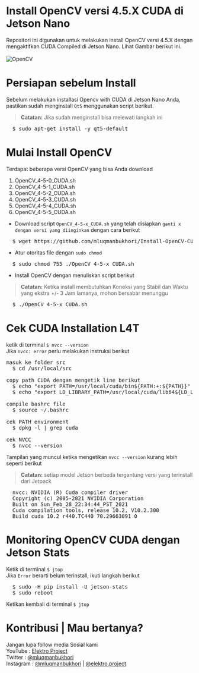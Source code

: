 # Install OpenCV versi 4.5.X CUDA di Jetson Nano
Repositori ini digunakan untuk melakukan install OpenCV versi 4.5.X dengan mengaktifkan CUDA Compiled di Jetson Nano. Lihat Gambar berikut ini.<br><br>
![OpenCV](https://github.com/mluqmanbukhori/Install-OpenCV-CUDA-Jetson-Nano/blob/main/OpenCV-CUDA.jpg)

# Persiapan sebelum Install
Sebelum melakukan installasi Opencv with CUDA di Jetson Nano Anda, pastikan sudah menginstall `Qt5` menggunakan script berikut.
> **Catatan:** Jika sudah menginstall bisa melewati langkah ini
<div><pre>
  $ sudo apt-get install -y qt5-default
</pre></div>

# Mulai Install OpenCV
Terdapat beberapa versi OpenCV yang bisa Anda download
1. OpenCV_4-5-0_CUDA.sh
2. OpenCV_4-5-1_CUDA.sh
3. OpenCV_4-5-2_CUDA.sh
4. OpenCV_4-5-3_CUDA.sh
5. OpenCV_4-5-4_CUDA.sh
6. OpenCV_4-5-5_CUDA.sh
* Download script `OpenCV_4-5-x_CUDA.sh` yang telah disiapkan `ganti x dengan versi yang diinginkan` dengan cara berikut
<div><pre>
  $ wget https://github.com/mluqmanbukhori/Install-OpenCV-CUDA-Jetson-Nano/raw/main/OpenCV_4-5-x_CUDA.sh
</pre></div>

* Atur otoritas file dengan `sudo chmod`
<div><pre>
  $ sudo chmod 755 ./OpenCV_4-5-x_CUDA.sh
</pre></div>

* Install OpenCV dengan menuliskan script berikut
> **Catatan:** Ketika install membutuhkan Koneksi yang Stabil dan Waktu yang ekstra +/- 3 Jam lamanya, mohon bersabar menunggu
<div><pre>
  $ ./OpenCV_4-5-x_CUDA.sh
</pre></div>

# Cek CUDA Installation L4T
ketik di terminal `$ nvcc --version` <br>
Jika `nvcc: error` perlu melakukan instruksi berikut
<div><pre>
masuk ke folder src
  $ cd /usr/local/src 
  <br>copy path CUDA dengan mengetik line berikut
  $ echo "export PATH=/usr/local/cuda/bin${PATH:+:${PATH}}" >> ~/.bashrc
  $ echo "export LD_LIBRARY_PATH=/usr/local/cuda/lib64${LD_LIBRARY_PATH:+:${LD_LIBRARY_PATH}}" >> ~/.bashrc
  <br>compile bashrc file
  $ source ~/.bashrc
  <br>cek PATH environment
  $ dpkg -l | grep cuda
  <br>cek NVCC
  $ nvcc --version
</pre></div>

Tampilan yang muncul ketika mengetikan `nvcc --version` kurang lebih seperti berikut
> **Catatan:** setiap model Jetson berbeda tergantung versi yang terinstall dari Jetpack 
<div><pre>
  nvcc: NVIDIA (R) Cuda compiler driver
  Copyright (c) 2005-2021 NVIDIA Corporation
  Built on Sun_Feb_28_22:34:44_PST_2021
  Cuda compilation tools, release 10.2, V10.2.300
  Build cuda_10.2_r440.TC440_70.29663091_0
</pre></div>

# Monitoring OpenCV CUDA dengan Jetson Stats 
Ketik di terminal `$ jtop` <br>
Jika `Error` berarti belum terinstall, ikuti langkah berikut
<div><pre>
  $ sudo -H pip install -U jetson-stats
  $ sudo reboot
</pre></div>

Ketikan kembali di terminal `$ jtop`

# Kontribusi | Mau bertanya?
Jangan lupa follow media Sosial kami <br>
YouTube : [Elektro Project](https://www.youtube.com/elektroproject) <br>
Twitter : [@mluqmanbukhori](https://twitter.com/mluqmanbukhori) <br>
Instagram : [@mluqmanbukhori](https://instagram.com/mluqmanbukhori) | [@elektro.project](https://instagram.com/elektro.project)
